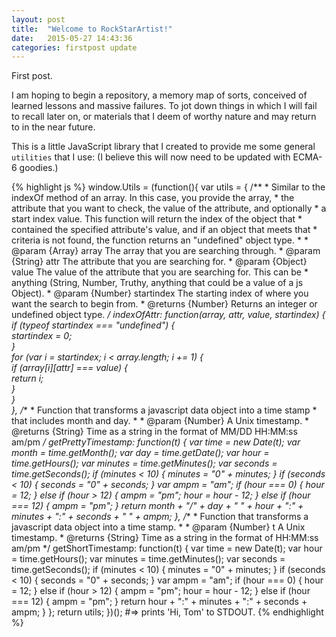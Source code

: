 ```yaml
---
layout: post
title:  "Welcome to RockStarArtist!"
date:   2015-05-27 14:43:36
categories: firstpost update
---
```

First post.

I am hoping to begin a repository, a memory map of sorts, conceived of learned lessons and massive failures. To jot
down things in which I will fail to recall later on, or materials that I deem of worthy nature and may return to in 
the near future.

This is a little JavaScript library that I created to provide me some general `utilities` that I use:
(I believe this will now need to be updated with ECMA-6 goodies.)

{% highlight js %}
window.Utils = (function(){
    var utils = {
        /**
         * Similar to the indexOf method of an array. In this case, you provide the array,
         * the attribute that you want to check, the value of the attribute, and optionally
         * a start index value. This function will return the index of the object that
         * contained the specified attribute's value, and if an object that meets that
         * criteria is not found, the function returns an "undefined" object type.
         * 
         * @param {Array} array The array that you are searching through.
         * @param {String} attr The attribute that you are searching for.
         * @param {Object} value The value of the attribute that you are searching for.  This can be
         *      anything (String, Number, Truthy, anything that could be a value of a js Object).
         * @param {Number} startindex The starting index of where you want the search to begin from.
         * @returns {Number} Returns an integer or undefined object type.
         */
        indexOfAttr: function(array, attr, value, startindex) {        
            if (typeof startindex === "undefined") {        
                startindex = 0;     
            }       
            for (var i = startindex; i < array.length; i += 1) {        
                if (array[i][attr] === value) {     
                    return i;       
                }       
            }       
        },
        /**
         * Function that transforms a javascript data object into a time stamp
         * that includes month and day.
         * 
         * @param {Number} A Unix timestamp.
         * @returns {String} Time as a string in the format of MM/DD HH:MM:ss am/pm
         */
         getPrettyTimestamp: function(t) {
            var time = new Date(t);
            var month = time.getMonth();
            var day = time.getDate();
            var hour = time.getHours();
            var minutes = time.getMinutes();
            var seconds = time.getSeconds();
            if (minutes < 10) {
                minutes = "0" + minutes;
            }
            if (seconds < 10) {
                seconds = "0" + seconds;
            }
            var ampm = "am";
            if (hour === 0) {
                hour = 12;
            } else if (hour > 12) {
                ampm = "pm";
                hour = hour - 12;
            } else if (hour === 12) {
                ampm = "pm";
            }
            return month + "/" + day + " " + hour + ":" + minutes + ":" + seconds + " " + ampm;
        },
        /**
         * Function that transforms a javascript data object into a time stamp.
         * 
         * @param {Number} t A Unix timestamp.
         * @returns {String} Time as a string in the format of HH:MM:ss am/pm
         */
        getShortTimestamp: function(t) {
            var time = new Date(t);
            var hour = time.getHours();
            var minutes = time.getMinutes();
            var seconds = time.getSeconds();
            if (minutes < 10) {
                minutes = "0" + minutes;
            }
            if (seconds < 10) {
                seconds = "0" + seconds;
            }
            var ampm = "am";
            if (hour === 0) {
                hour = 12;
            } else if (hour > 12) {
                ampm = "pm";
                hour = hour - 12;
            } else if (hour === 12) {
                ampm = "pm";
            }
            return hour + ":" + minutes + ":" + seconds + ampm;
        }
    };
    return utils;
})(); 
#=> prints 'Hi, Tom' to STDOUT.
{% endhighlight %}

